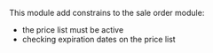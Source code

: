 This module add constrains to the sale order module:

- the price list must be active
- checking expiration dates on the price list
